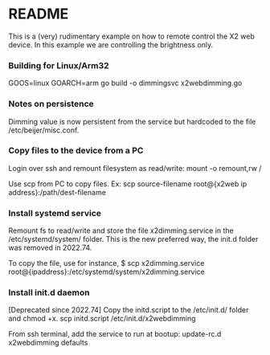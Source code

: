 # README #

This is a (very) rudimentary example on how to remote control the X2 web device. In this example we are controlling the brightness only.

### Building for Linux/Arm32 ###
GOOS=linux GOARCH=arm go build -o dimmingsvc x2webdimming.go

### Notes on persistence ###
Dimming value is now persistent from the service but hardcoded to the file /etc/beijer/misc.conf.

### Copy files to the device from a PC
Login over ssh and remount filesystem as read/write:
mount -o remount,rw /

Use scp from PC to copy files. Ex:
scp source-filename root@{x2web ip address}:/path/dest-filename

### Install systemd service
Remount fs to read/write and store the file x2dimming.service in the /etc/systemd/system/ folder.
This is the new preferred way, the init.d folder was removed in 2022.74.

To copy the file, use for instance, $ scp x2dimming.service root@{ipaddress}:/etc/systemd/system/x2dimming.service

### Install init.d daemon
[Deprecated since 2022.74]
Copy the initd.script to the /etc/init.d/ folder and chmod +x.
scp initd.script /etc/init.d/x2webdimming

From ssh terminal, add the service to run at bootup:
update-rc.d x2webdimming defaults

